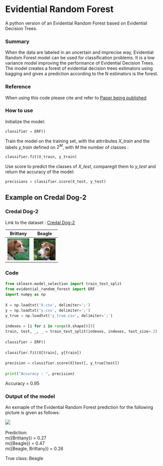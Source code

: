 # Evidential Random Forest

A python version of an Evidential Random Forest based on Evidential Decision Trees.

### Summary

When the data are labeled in an uncertain and imprecise way, Evidential Random Forest model can be used for classification problems.
It is a low variance model improving the performance of Evidential Decision Trees.
The model creates a forest of evidential decision trees estimators using bagging and gives a prediction according to the N estimators is the forest.

### Reference

When using this code please cite and refer to [Paper being published](https://github.com/ArthurHoa/evidential-random-forest)

### How to use

Initialize the model:

```python
classifier = ERF()
```

Train the model on the training set, with the attrributes *X_train* and the labels *y_train* defined on $2^M$, with *M* the number of classes :

```python
classifier.fit(X_train, y_train)
```

Use score to predict the classes of *X_test*, comparegit them to *y_test* and return the accuracy of the model:

```python
precisions = classifier.score(X_test, y_test)
```

## Example on Credal Dog-2

### Credal Dog-2

Link to the dataset : [Credal Dog-2](https://github.com/ArthurHoa/credal-datasets)

Brittany | Beagle
:--:|:--:
<img src="https://github.com/ArthurHoa/credal-datasets/blob/master/ressources/pictures/Brittany.jpg?raw=true" width="70"> |  <img src="https://github.com/ArthurHoa/credal-datasets/blob/master/ressources/pictures/Beagle.jpg?raw=true" width="70">  

### Code

```python
from sklearn.model_selection import train_test_split
from evidential_random_forest import ERF
import numpy as np

X = np.loadtxt('X.csv', delimiter=';')
y = np.loadtxt('y.csv', delimiter=';')
y_true = np.loadtxt('y_true.csv', delimiter=';')

indexes = [i for i in range(X.shape[0])]
train, test, _, _ = train_test_split(indexes, indexes, test_size=.2)

classifier = ERF()

classifier.fit(X[train], y[train])

precision = classifier.score(X[test], y_true[test])

print("Accuracy : ", precision)
```

Accuracy = 0.95

### Output of the model

An exmaple of the Evidential Random Forest prediction for the following picture is given as follows:

<img src="https://www.dropbox.com/s/2wb8u7y7ol95dar/58.jpg?raw=true" width="150">  
  
Prediction:  
m({Brittany}) = 0.27  
m({Beagle}) = 0.47  
m({Beagle, Brittany}) = 0.26  
  
True class: Beagle

